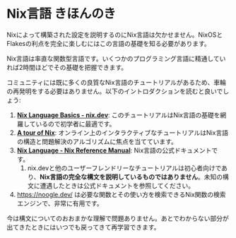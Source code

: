 # Nix言語 きほんのき

Nixによって構築された設定を説明するのにNix言語は欠かせません。NixOSとFlakesの利点を完全に楽しむにはこの言語の基礎を知る必要があります。

Nix言語は率直な関数型言語です。いくつかのプログラミング言語に精通していれば2時間ほどでその基礎を把握できます。

コミュニティには既に多くの良質なNix言語のチュートリアルがあるため、車輪の再発明をする必要はありません。以下のイントロダクションを読むと良いでしょう:

1. [**Nix Language Basics - nix.dev**](https://nix.dev/tutorials/first-steps/nix-language):
   このチュートリアルはNix言語の基礎を網羅しているので初学者に最適です。
1. [**A tour of Nix**](https://nixcloud.io/tour/?id=introduction/nix): オンライン上のインタラクティブなチュートリアルはNix言語の構造と問題解決のアルゴリズムに焦点を当てています。
1. [**Nix Language - Nix Reference Manual**](https://nixos.org/manual/nix/stable/language/):
   Nix言語の公式ドキュメントです。
   1. nix.devと他のユーザーフレンドリーなチュートリアルは初心者向けであり、**Nix言語の完全な構文を説明しているものではありません**。未知の構文に遭遇したときは公式ドキュメントを参照してください。
1. <https://noogle.dev/> は必要な関数とその使い方を検索できるNix関数の検索エンジンで、非常に有用です。

今は構文についてのおおまかな理解で問題ありません。あとでわからない部分が出てきたときにはいつでも戻ってきて再学習できます。
